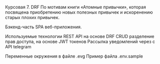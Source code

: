 Курсовая 7. DRF
По мотивам книги «Атомные привычки», которая посвящена приобретению новых полезных привычек и искоренению старых плохих привычек. 

Бэкенд-часть SPA веб-приложения.

Используемые технологии 
REST API на основе DRF
CRUD 
разделение прав доступа, на основе JWT токенов
Рассылка уведомлений через с API telegram

Переменные окружения в файле .evg
Пример файла .env.sample